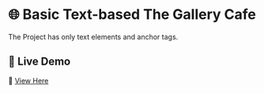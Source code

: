 # 🌐 Basic Text-based The Gallery Cafe

The Project has only text elements and anchor tags.

## 📌 Live Demo  
🔗 [View Here](https://curious-entremet-a6b227.netlify.app/)  
